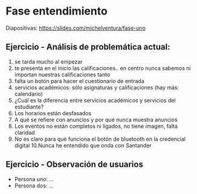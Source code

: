 # Fase entendimiento

Diapositivas: https://slides.com/michelventura/fase-uno

## Ejercicio - Análisis de problemática actual:
1. se tarda mucho al empezar
2. te presenta en el inicio las calificaciones.. en centro nunca sabemos ni importan nuestras calificaciones tanto
3. falta un botón para hacer el cuestionario de entrada
4. servicios académicos: sólo asignaturas y calificaciones (hay más: calendario)
5. ¿Cuál es la diferencia entre servicios académicos y servicios del estudiante?
6. Los horarios están desfasados 
7. A qué se refiere con anuncios y por qué nunca muestra anuncios 
8. Los eventos no están completos ni ligados, no tiene imagen, falta claridad 
9. No es claro para qué funciona el botón de bluetooth en la credencial digital 
10.Nunca he entendido que onda con Santander


## Ejercicio - Observación de usuarios

- Persona uno: ...
- Persona dos: ...
